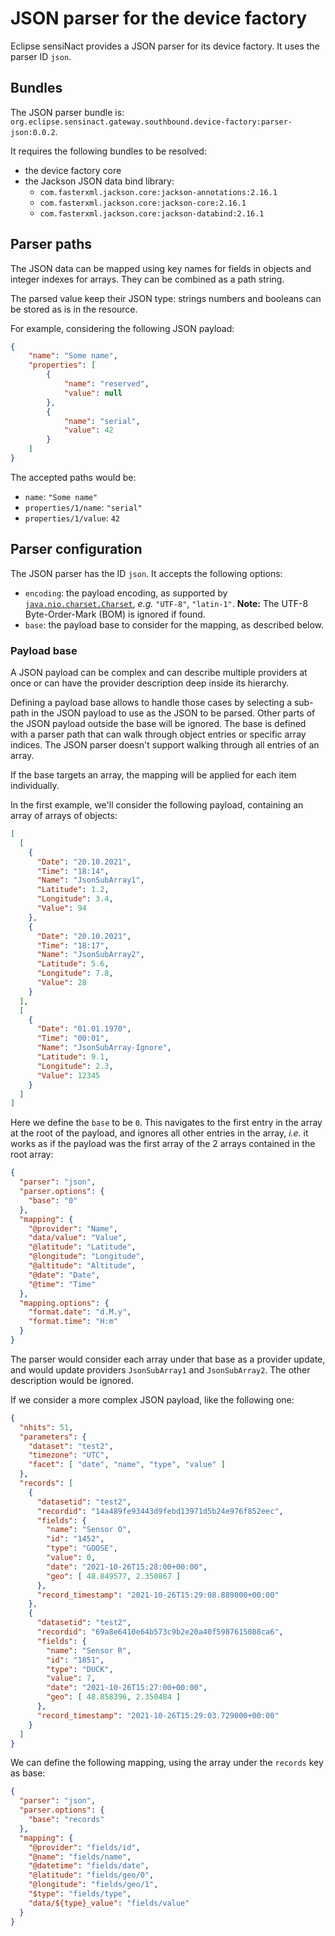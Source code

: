 # JSON parser for the device factory

Eclipse sensiNact provides a JSON parser for its device factory.
It uses the parser ID `json`.

## Bundles

The JSON parser bundle is: `org.eclipse.sensinact.gateway.southbound.device-factory:parser-json:0.0.2`.

It requires the following bundles to be resolved:
* the device factory core
* the Jackson JSON data bind library:
  * `com.fasterxml.jackson.core:jackson-annotations:2.16.1`
  * `com.fasterxml.jackson.core:jackson-core:2.16.1`
  * `com.fasterxml.jackson.core:jackson-databind:2.16.1`

## Parser paths

The JSON data can be mapped using key names for fields in objects and integer indexes for arrays.
They can be combined as a path string.

The parsed value keep their JSON type: strings numbers and booleans can be stored as is in the resource.

For example, considering the following JSON payload:
```json
{
    "name": "Some name",
    "properties": [
        {
            "name": "reserved",
            "value": null
        },
        {
            "name": "serial",
            "value": 42
        }
    ]
}
```

The accepted paths would be:
* `name`: `"Some name"`
* `properties/1/name`: `"serial"`
* `properties/1/value`: `42`

## Parser configuration

The JSON parser has the ID `json`.
It accepts the following options:
* `encoding`: the payload encoding, as supported by [`java.nio.charset.Charset`](https://docs.oracle.com/en/java/javase/11/docs/api/java.base/java/nio/charset/Charset.html), *e.g.* `"UTF-8"`, `"latin-1"`.
**Note:** The UTF-8 Byte-Order-Mark (BOM) is ignored if found.
* `base`: the payload base to consider for the mapping, as described below.

### Payload base

A JSON payload can be complex and can describe multiple providers at once or can have the provider description deep inside its hierarchy.

Defining a payload base allows to handle those cases by selecting a sub-path in the JSON payload to use as the JSON to be parsed. Other parts of the JSON payload outside the base will be ignored.
The base is defined with a parser path that can walk through object entries or specific array indices. The JSON parser doesn't support walking through all entries of an array.

If the base targets an array, the mapping will be applied for each item individually.

In the first example, we'll consider the following payload, containing an array of arrays of objects:
```json
[
  [
    {
      "Date": "20.10.2021",
      "Time": "18:14",
      "Name": "JsonSubArray1",
      "Latitude": 1.2,
      "Longitude": 3.4,
      "Value": 94
    },
    {
      "Date": "20.10.2021",
      "Time": "18:17",
      "Name": "JsonSubArray2",
      "Latitude": 5.6,
      "Longitude": 7.8,
      "Value": 28
    }
  ],
  [
    {
      "Date": "01.01.1970",
      "Time": "00:01",
      "Name": "JsonSubArray-Ignore",
      "Latitude": 9.1,
      "Longitude": 2.3,
      "Value": 12345
    }
  ]
]
```

Here we define the `base` to be `0`. This navigates to the first entry in the array at the root of the payload, and ignores all other entries in the array, *i.e.* it works as if the payload was the first array of the 2 arrays contained in the root array:
```json
{
  "parser": "json",
  "parser.options": {
    "base": "0"
  },
  "mapping": {
    "@provider": "Name",
    "data/value": "Value",
    "@latitude": "Latitude",
    "@longitude": "Longitude",
    "@altitude": "Altitude",
    "@date": "Date",
    "@time": "Time"
  },
  "mapping.options": {
    "format.date": "d.M.y",
    "format.time": "H:m"
  }
}
```

The parser would consider each array under that base as a provider update, and would update providers `JsonSubArray1` and `JsonSubArray2`. The other description would be ignored.

If we consider a more complex JSON payload, like the following one:
```json
{
  "nhits": 51,
  "parameters": {
    "dataset": "test2",
    "timezone": "UTC",
    "facet": [ "date", "name", "type", "value" ]
  },
  "records": [
    {
      "datasetid": "test2",
      "recordid": "14a489fe93443d9febd13971d5b24e976f852eec",
      "fields": {
        "name": "Sensor O",
        "id": "1452",
        "type": "GOOSE",
        "value": 0,
        "date": "2021-10-26T15:28:00+00:00",
        "geo": [ 48.849577, 2.350867 ]
      },
      "record_timestamp": "2021-10-26T15:29:08.889000+00:00"
    },
    {
      "datasetid": "test2",
      "recordid": "69a8e6410e64b573c9b2e20a40f5987615088ca6",
      "fields": {
        "name": "Sensor R",
        "id": "1851",
        "type": "DUCK",
        "value": 7,
        "date": "2021-10-26T15:27:00+00:00",
        "geo": [ 48.858396, 2.350484 ]
      },
      "record_timestamp": "2021-10-26T15:29:03.729000+00:00"
    }
  ]
}
```

We can define the following mapping, using the array under the `records` key as base:
```json
{
  "parser": "json",
  "parser.options": {
    "base": "records"
  },
  "mapping": {
    "@provider": "fields/id",
    "@name": "fields/name",
    "@datetime": "fields/date",
    "@latitude": "fields/geo/0",
    "@longitude": "fields/geo/1",
    "$type": "fields/type",
    "data/${type}_value": "fields/value"
  }
}
```
